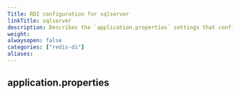 ```yaml
---
Title: RDI configuration for sqlserver
linkTitle: sqlserver
description: Describes the `application.properties` settings that configure Debezium Server for sqlserver
weight:
alwaysopen: false
categories: ["redis-di"]
aliases:
---
```


## application.properties

```properties

```
